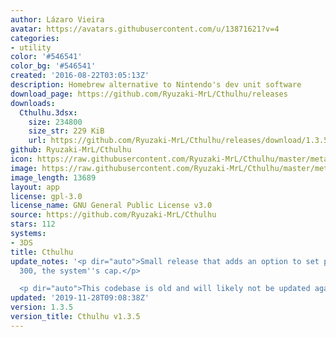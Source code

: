 ```yaml
---
author: Lázaro Vieira
avatar: https://avatars.githubusercontent.com/u/13871621?v=4
categories:
- utility
color: '#546541'
color_bg: '#546541'
created: '2016-08-22T03:05:13Z'
description: Homebrew alternative to Nintendo's dev unit software
download_page: https://github.com/Ryuzaki-MrL/Cthulhu/releases
downloads:
  Cthulhu.3dsx:
    size: 234800
    size_str: 229 KiB
    url: https://github.com/Ryuzaki-MrL/Cthulhu/releases/download/1.3.5/Cthulhu.3dsx
github: Ryuzaki-MrL/Cthulhu
icon: https://raw.githubusercontent.com/Ryuzaki-MrL/Cthulhu/master/meta/icon.png
image: https://raw.githubusercontent.com/Ryuzaki-MrL/Cthulhu/master/meta/banner.png
image_length: 13689
layout: app
license: gpl-3.0
license_name: GNU General Public License v3.0
source: https://github.com/Ryuzaki-MrL/Cthulhu
stars: 112
systems:
- 3DS
title: Cthulhu
update_notes: '<p dir="auto">Small release that adds an option to set play coins to
  300, the system''s cap.</p>

  <p dir="auto">This codebase is old and will likely not be updated again.</p>'
updated: '2019-11-28T09:08:38Z'
version: 1.3.5
version_title: Cthulhu v1.3.5
---
```

